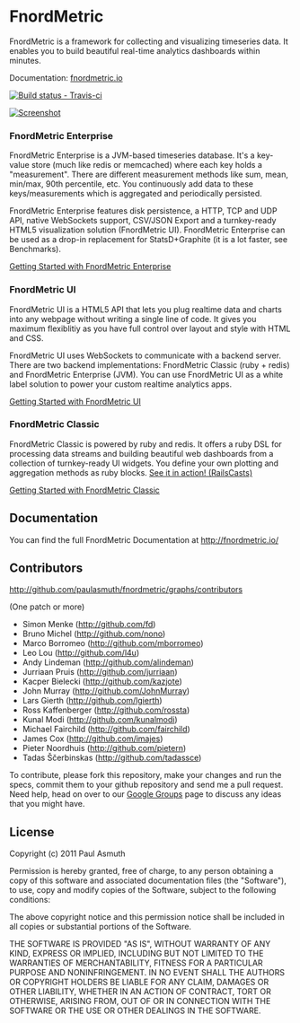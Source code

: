 FnordMetric
===========

FnordMetric is a framework for collecting and visualizing timeseries data. It enables
you to build beautiful real-time analytics dashboards within minutes.

Documentation: [fnordmetric.io](http://fnordmetric.io/)

[ ![Build status - Travis-ci](https://secure.travis-ci.org/paulasmuth/fnordmetric.png) ](http://travis-ci.org/paulasmuth/fnordmetric)

[ ![Screenshot](https://github.com/paulasmuth/fnordmetric/raw/v1.0-alpha/doc/preview3.png) ](http://github.com/paulasmuth/fnordmetric)


### FnordMetric Enterprise

FnordMetric Enterprise is a JVM-based timeseries database. It's a key-value store
(much like redis or memcached) where each key holds a "measurement". There are
different measurement methods like sum, mean, min/max, 90th percentile, etc. You
continuously add data to these keys/measurements which is aggregated and periodically
persisted.

FnordMetric Enterprise features disk persistence, a HTTP, TCP and UDP API, native
WebSockets support, CSV/JSON Export and a turnkey-ready HTML5 visualization solution
(FnordMetric UI). FnordMetric Enterprise can be used as a drop-in replacement for
StatsD+Graphite (it is a lot faster, see Benchmarks).

[Getting Started with FnordMetric Enterprise](http://fnordmetric.io/documentation/enterprise_index)


### FnordMetric UI

FnordMetric UI is a HTML5 API that lets you plug realtime data and charts into any webpage
without writing a single line of code. It gives you maximum flexiblitiy as you have full
control over layout and style with HTML and CSS.

FnordMetric UI uses WebSockets to communicate with a backend server. There are two backend
implementations: FnordMetric Classic (ruby + redis) and FnordMetric Enterprise (JVM). You can use
FnordMetric UI as a white label solution to power your custom realtime analytics apps.

[Getting Started with FnordMetric UI](http://fnordmetric.io/documentation/ui_index)


### FnordMetric Classic

FnordMetric Classic is powered by ruby and redis. It offers a ruby DSL for processing data
streams and building beautiful web dashboards from a collection of turnkey-ready UI widgets.
You define your own plotting and aggregation methods as ruby blocks.  [See it in action! (RailsCasts)](http://railscasts.com/episodes/378-fnordmetric)

[Getting Started with FnordMetric Classic](http://fnordmetric.io/documentation/classic_index)



Documentation
-------------

You can find the full FnordMetric Documentation at http://fnordmetric.io/



Contributors
------------

http://github.com/paulasmuth/fnordmetric/graphs/contributors

(One patch or more)

+ Simon Menke (http://github.com/fd)
+ Bruno Michel (http://github.com/nono)
+ Marco Borromeo (http://github.com/mborromeo)
+ Leo Lou (http://github.com/l4u)
+ Andy Lindeman (http://github.com/alindeman)
+ Jurriaan Pruis (http://github.com/jurriaan)
+ Kacper Bielecki (http://github.com/kazjote)
+ John Murray (http://github.com/JohnMurray)
+ Lars Gierth (http://github.com/lgierth)
+ Ross Kaffenberger (http://github.com/rossta)
+ Kunal Modi (http://github.com/kunalmodi)
+ Michael Fairchild (http://github.com/fairchild)
+ James Cox (http://github.com/imajes)
+ Pieter Noordhuis (http://github.com/pietern)
+ Tadas Ščerbinskas (http://github.com/tadassce)

To contribute, please fork this repository, make your changes and run the 
specs, commit them to your github repository and send me a pull request.
Need help, head on over to our [Google Groups][1]  page to discuss any ideas
that you might have.


License
-------

Copyright (c) 2011 Paul Asmuth

Permission is hereby granted, free of charge, to any person obtaining
a copy of this software and associated documentation files (the
"Software"), to use, copy and modify copies of the Software, subject 
to the following conditions:

The above copyright notice and this permission notice shall be
included in all copies or substantial portions of the Software.

THE SOFTWARE IS PROVIDED "AS IS", WITHOUT WARRANTY OF ANY KIND,
EXPRESS OR IMPLIED, INCLUDING BUT NOT LIMITED TO THE WARRANTIES OF
MERCHANTABILITY, FITNESS FOR A PARTICULAR PURPOSE AND
NONINFRINGEMENT. IN NO EVENT SHALL THE AUTHORS OR COPYRIGHT HOLDERS BE
LIABLE FOR ANY CLAIM, DAMAGES OR OTHER LIABILITY, WHETHER IN AN ACTION
OF CONTRACT, TORT OR OTHERWISE, ARISING FROM, OUT OF OR IN CONNECTION
WITH THE SOFTWARE OR THE USE OR OTHER DEALINGS IN THE SOFTWARE.


  [1]: http://groups.google.com/group/fnordmetric
  [2]: http://www.screenr.com/KiJs
  [3]: https://secure.travis-ci.org/paulasmuth/fnordmetric.png
  [4]: http://travis-ci.org/paulasmuth/fnordmetric

